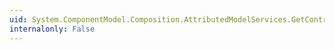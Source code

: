 ```yaml
---
uid: System.ComponentModel.Composition.AttributedModelServices.GetContractName(System.Type)
internalonly: False
---
```

